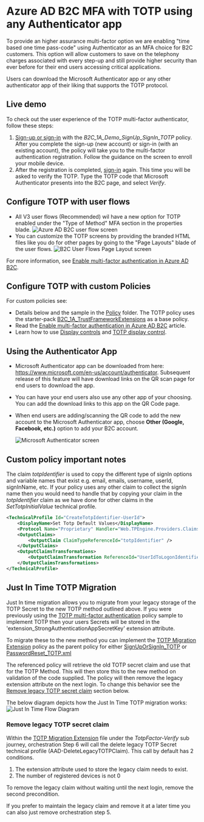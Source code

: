 # Azure AD B2C MFA with TOTP using any Authenticator app

To provide an higher assurance multi-factor option we are enabling "time based one time pass-code" using Authenticator as an MFA choice for B2C customers. This option will allow customers  to save on the telephony charges associated with every step-up and still provide higher security than ever before for their end users accessing critical applications.

Users can download the Microsoft Authenticator app or any other authenticator app of their liking that supports the TOTP protocol.

## Live demo

To check out the user experience of the TOTP multi-factor authenticator, follow these steps:

1. [Sign-up or sign-in](https://b2clivedemo.b2clogin.com/b2clivedemo.onmicrosoft.com/B2C_1A_Demo_SignUp_SignIn_TOTP/oauth2/v2.0/authorize?client_id=cfaf887b-a9db-4b44-ac47-5efff4e2902c&nonce=defaultNonce&redirect_uri=https://jwt.ms&scope=openid&response_type=id_token&prompt=login) with the *B2C_1A_Demo_SignUp_SignIn_TOTP* policy. After you complete the sign-up (new account) or sign-in (with an existing account), the policy will take you to the multi-factor authentication registration. Follow the guidance on the screen to enroll your mobile device.
1. After the registration is completed, [sign-in](https://b2clivedemo.b2clogin.com/b2clivedemo.onmicrosoft.com/B2C_1A_Demo_SignUp_SignIn_TOTP/oauth2/v2.0/authorize?client_id=cfaf887b-a9db-4b44-ac47-5efff4e2902c&nonce=defaultNonce&redirect_uri=https://jwt.ms&scope=openid&response_type=id_token&prompt=login) again. This time you will be asked to verify the TOTP. Type the TOTP code that Microsoft Authenticator presents into the B2C page, and select *Verify*.

## Configure TOTP with user flows

- All V3 user flows (Recommended) wil have a new option for TOTP enabled under the "Type of Method" MFA section in the properties blade. ![Azure AD B2C user flow screen](media/userflow.png)
- You can customize the TOTP screens by providing the branded HTML files like you do for other pages by going to the "Page Layouts" blade of the user flows. ![B2C User Flows Page Layout screen](media/userflows-pagelayout.png)

For more information, see [Enable multi-factor authentication in Azure AD B2C](https://docs.microsoft.com/azure/active-directory-b2c/multi-factor-authentication?pivots=b2c-user-flow).

## Configure TOTP with custom Policies

For custom policies see:

- Details below and the sample in the [Policy](policy) folder. The TOTP policy uses the starter-pack [B2C_1A_TrustFrameworkExtensions](https://github.com/Azure-Samples/active-directory-b2c-custom-policy-starterpack/blob/master/SocialAndLocalAccounts/TrustFrameworkExtensions.xml) as a base policy.
- Read the [Enable multi-factor authentication in Azure AD B2C](https://docs.microsoft.com/azure/active-directory-b2c/multi-factor-authentication?pivots=b2c-custom-policy) article.
- Learn how to use [Display controls](https://docs.microsoft.com/azure/active-directory-b2c/display-controls) and [TOTP display control](https://docs.microsoft.com/azure/active-directory-b2c/display-control-time-based-one-time-password).

## Using the Authenticator App

- Microsoft Authenticator app can be downloaded from here:  <https://www.microsoft.com/en-us/account/authenticator>. Subsequent release of this feature will have download links on the QR scan page for end users to download the app. 

- You can have your end users also use any other app of your choosing. You can add the download links to this app on the QR Code page.

- When end users are adding/scanning the QR code to add the new account to the Microsoft Authenticator app, choose **Other (Google, Facebook, etc.)** option to add your B2C account.

    ![Microsoft Authenticator screen](media/AuthApp.jpg)


## Custom policy important notes

The claim  *totpIdentifier* is used to copy the different type of signIn options and variable names that exist e.g. email, emails, username, userId, signInName, etc. If your policy uses any other claim to collect the signIn name then you would need to handle that by copying your claim in the *totpIdentifier* claim as we have done for other claims in the *SetTotpInitialValue* technical profile. 

```XML
<TechnicalProfile Id="CreateTotpIdentifier-UserId">
    <DisplayName>Set Totp Default Values</DisplayName>
    <Protocol Name="Proprietary" Handler="Web.TPEngine.Providers.ClaimsTransformationProtocolProvider, Web.TPEngine, Version=1.0.0.0, Culture=neutral, PublicKeyToken=null" />
    <OutputClaims>
        <OutputClaim ClaimTypeReferenceId="totpIdentifier" />
    </OutputClaims>
    <OutputClaimsTransformations>
        <OutputClaimsTransformation ReferenceId="UserIdToLogonIdentifier" />
    </OutputClaimsTransformations>
</TechnicalProfile>
```

## Just In Time TOTP Migration

Just In time migration allows you to migrate from your legacy storage of the TOTP Secret to the new TOTP method outlined above.
If you were previously using the [TOTP multi-factor authentication](../custom-mfa-totp) policy sample to implement TOTP then your users Secrets will be stored in the 'extension_StrongAuthenticationAppSecretKey' extension attribute.

To migrate these to the new method you can implement the [TOTP Migration Extension](policy/TrustFrameworkExtensions_TOTPMigration.xml) policy as the parent policy for either [SignUpOrSignIn_TOTP](policy/SignUpOrSignin_TOTP.xml#L9) or [PasswordReset_TOTP.xml](policy/PaswordReset_TOTP.xml#L9) 

The referenced policy will retrieve the old TOTP secret claim and use that for the TOTP Method. This will then store this to the new method on validation of the code supplied.
The policy will then remove the legacy extension attribute on the next login. To change this behavior see the [Remove legacy TOTP secret claim](#remove-legacy-totp-secret-claim) section below.

The below diagram depicts how the Just In Time TOTP migration works:
![Just In Time Flow Diagram](media/TOTPJITFlow.png)

### Remove legacy TOTP secret claim

Within the [TOTP Migration Extension](policy/TrustFrameworkExtensions_TOTPMigration.xml) file under the *TotpFactor-Verify* sub journey, orchestration Step 6 will call the delete legacy TOTP Secret technical profile (AAD-DeleteLegacyTOTPClaim). This call by default has 2 conditions.

1. The extension attribute used to store the legacy claim needs to exist.
2. The number of registered devices is not 0

To remove the legacy claim without waiting until the next login, remove the second precondition.

If you prefer to maintain the legacy claim and remove it at a later time you can also just remove orchestration step 5.
